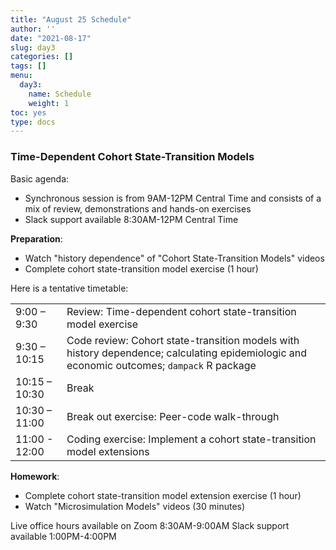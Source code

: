 ```yaml
---
title: "August 25 Schedule"
author: ''
date: "2021-08-17"
slug: day3
categories: []
tags: []
menu:
  day3:
    name: Schedule
    weight: 1
toc: yes
type: docs
---
```


### Time-Dependent Cohort State-Transition Models

Basic agenda:

- Synchronous session is from 9AM-12PM Central Time and consists of a mix of review, demonstrations and hands-on exercises
- Slack support available 8:30AM-12PM Central Time

**Preparation**:

- Watch "history dependence" of "Cohort State-Transition Models" videos
- Complete cohort state-transition model exercise (1 hour)

Here is a tentative timetable:

|                            |            |
|--------------------------------------------|:------------------|
| 9:00 – 9:30  | Review: Time-dependent cohort state-transition model exercise |
| 9:30 – 10:15 | Code review: Cohort state-transition models with history dependence; calculating epidemiologic and economic outcomes; `dampack` R package |
| 10:15 – 10:30 | Break |
| 10:30 – 11:00 | Break out exercise: Peer-code walk-through  |
| 11:00 - 12:00 | Coding exercise: Implement a cohort state-transition model extensions |

**Homework**:

- Complete cohort state-transition model extension exercise (1 hour)
- Watch "Microsimulation Models" videos (30 minutes)

Live office hours available on Zoom 8:30AM-9:00AM
Slack support available 1:00PM-4:00PM



 
